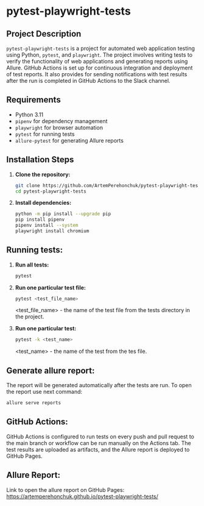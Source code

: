# pytest-playwright-tests

## Project Description

`pytest-playwright-tests` is a project for automated web application testing using Python, `pytest`, and `playwright`. 
The project involves writing tests to verify the functionality of web applications and generating reports using Allure.
GitHub Actions is set up for continuous integration and deployment of test reports.
It also provides for sending notifications with test results after the run is completed in GitHub Actions to the Slack channel. 

## Requirements

- Python 3.11
- `pipenv` for dependency management
- `playwright` for browser automation
- `pytest` for running tests
- `allure-pytest` for generating Allure reports

## Installation Steps

1. **Clone the repository:**
   ```bash
   git clone https://github.com/ArtemPerehonchuk/pytest-playwright-tests.git
   cd pytest-playwright-tests
   ```
2. **Install dependencies:**
   ```bash
   python -m pip install --upgrade pip
   pip install pipenv
   pipenv install --system
   playwright install chromium
   ```
   
## Running tests:

1. **Run all tests:**
   ```bash
   pytest
   ```

2. **Run one particular test file:**
   ```bash
   pytest <test_file_name>
   ```
   <test_file_name> - the name of the test file from the tests directory in the project.

3. **Run one particular test:**
   ```bash
   pytest -k <test_name>
   ```
   <test_name> - the name of the test from the tes file.

## Generate allure report:

The report will be generated automatically after the tests are run.
To open the report use next command:
   ```bash
   allure serve reports
   ```

## GitHub Actions:

GitHub Actions is configured to run tests on every push and pull request to the main branch or workflow can be run manually on the Actions tab. The test results are uploaded as artifacts, and the Allure report is deployed to GitHub Pages.

## Allure Report:
Link to open the allure report on GitHub Pages:
https://artemperehonchuk.github.io/pytest-playwright-tests/
   
